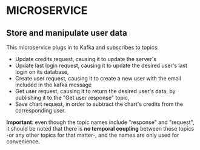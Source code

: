 # MICROSERVICE

## Store and manipulate user data

This microservice plugs in to Kafka and subscribes to topics:

- Update credits request, causing it to update the server's
- Update last login request, causing it to update the desired user's last login on its database,
- Create user request, causing it to create a new user with the email included in the kafka message
- Get user request, causing it to return the desired user's data, by publishing it to the "Get user response" topic,
- Save chart request, in order to subtract the chart's credits from the corresponding user.

**Important**: even though the topic names include "response" and "request", it should be noted that there is **no temporal coupling** between these topics -or any other topics for that matter-, and the names are only used for convenience.

